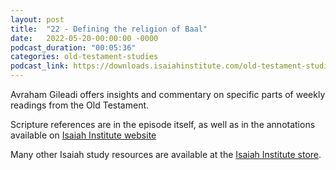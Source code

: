 ```yaml
---
layout: post
title:  "22 - Defining the religion of Baal"
date:   2022-05-20-00:00:00 -0000
podcast_duration: "00:05:36"
categories: old-testament-studies
podcast_link: https://downloads.isaiahinstitute.com/old-testament-studies/II-OT-22.mp3
---
```

Avraham Gileadi offers insights and commentary on specific parts of weekly readings from the Old Testament.

Scripture references are in the episode itself, as well as in the annotations available on [Isaiah Institute website](https://isaiahinstitute.com/studies-in-the-old-testament/)

Many other Isaiah study resources are available at the [Isaiah Institute store](https://isaiahinstitute.com/store/).